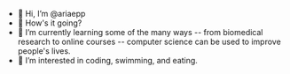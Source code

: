 - 👋 Hi, I’m @ariaepp
- 👀 How's it going?
- 🌱 I’m currently learning some of the many ways -- from biomedical research to online courses -- computer science can be used to improve people's lives.
- 💞️ I’m interested in coding, swimming, and eating.


<!---
ariaepp/ariaepp is a ✨ special ✨ repository because its `README.md` (this file) appears on your GitHub profile.
You can click the Preview link to take a look at your changes.
--->

